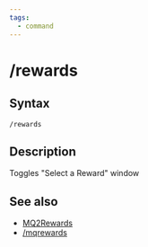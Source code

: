 ```yaml
---
tags:
  - command
---
```


# /rewards

## Syntax

<!--cmd-syntax-start-->
```eqcommand
/rewards
```
<!--cmd-syntax-end-->

## Description

<!--cmd-desc-start-->
Toggles "Select a Reward" window
<!--cmd-desc-end-->

## See also

- [MQ2Rewards](../../mq2rewards/index.md)
- [/mqrewards](../../mq2rewards/cmd-mqrewards.md)